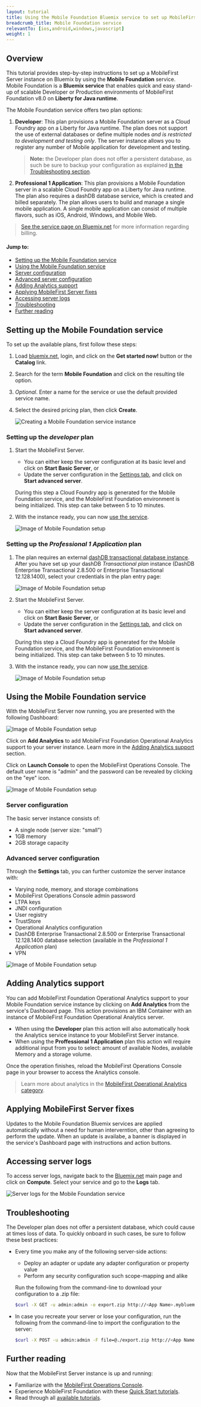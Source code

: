 ```yaml
---
layout: tutorial
title: Using the Mobile Foundation Bluemix service to set up MobileFirst Server
breadcrumb_title: Mobile Foundation service
relevantTo: [ios,android,windows,javascript]
weight: 1
---
```

## Overview
This tutorial provides step-by-step instructions to set up a MobileFirst Server instance on Bluemix by using the **Mobile Foundation** service.  
Mobile Foundation is a **Bluemix service** that enables quick and easy stand-up of scalable Developer or Production environments of MobileFirst Foundation v8.0 on **Liberty for Java runtime**.

The Mobile Foundation service offers two plan options:

1. **Developer**: This plan provisions a Mobile Foundation server as a Cloud Foundry app on a Liberty for Java runtime. The plan does not support the use of external databases or define multiple nodes *and is restricted to development and testing only*. The server instance allows you to register any number of Mobile application for development and testing.

    > **Note:** the Developer plan does not offer a persistent database, as such be sure to backup your configuration as explained [in the Troubleshooting section](#troubleshooting).
    
2. **Professional 1 Application**: This plan provisions a Mobile Foundation server in a scalable Cloud Foundry app on a Liberty for Java runtime. The plan also requires a dashDB database service, which is created and billed separately. The plan allows users to build and manage a single mobile application. A single mobile application can consist of multiple flavors, such as iOS, Android, Windows, and Mobile Web.

> [See the service page on Bluemix.net](https://console.ng.bluemix.net/catalog/services/mobile-foundation/) for more information regarding billing.

#### Jump to:

* [Setting up the Mobile Foundation service](#setting-up-the-mobile-foundation-service)
* [Using the Mobile Foundation service](#using-the-mobile-foundation-service)
* [Server configuration](#server-configuration)
* [Advanced server configuration](#advanced-server-configuration)
* [Adding Analytics support](#adding-analytics-support)
* [Applying MobileFirst Server fixes](#applying-mobilefirst-server-fixes)
* [Accessing server logs](#accessing-server-logs)
* [Troubleshooting](#troubleshooting)
* [Further reading](#further-reading)

## Setting up the Mobile Foundation service
To set up the available plans, first follow these steps:

1. Load [bluemix.net](http://bluemix.net), login, and click on the **Get started now!** button or the **Catalog** link.
2. Search for the term **Mobile Foundation** and click on the resulting tile option.
3. *Optional*. Enter a name for the service or use the default provided service name.
4. Select the desired pricing plan, then click **Create**.

    <img class="gifplayer" alt="Creating a Mobile Foundation service instance" src="service-creation.png"/>

### Setting up the *developer* plan

1. Start the MobileFirst Server.
    - You can either keep the server configuration at its basic level and click on **Start Basic Server**, or
    - Update the server configuration in the [Settings tab](#advanced-server-configuration), and click on **Start advanced server**.

    During this step a Cloud Foundry app is generated for the Mobile Foundation service, and the MobileFirst Foundation environment is being initialized. This step can take between 5 to 10 minutes.

2. With the instance ready, you can now [use the service](#using-the-mobile-foundation-service).

    ![Image of Mobile Foundation setup](overview-page.png)

### Setting up the *Professional 1 Application* plan

1. The plan requires an external [dashDB transactional database instance](https://console.ng.bluemix.net/catalog/services/dashdb/). After you have set up your dashDB *Transactional plan* instance (DashDB Enterprise Transactional 2.8.500 or Enterprise Transactional 12.128.1400), select your credentials in the plan entry page:

    ![Image of Mobile Foundation setup](create-dashdb-instance.png)

2. Start the MobileFirst Server.
    - You can either keep the server configuration at its basic level and click on **Start Basic Server**, or
    - Update the server configuration in the [Settings tab](#advanced-server-configuration), and click on **Start advanced server**.

    During this step a Cloud Foundry app is generated for the Mobile Foundation service, and the MobileFirst Foundation environment is being initialized. This step can take between 5 to 10 minutes.

3. With the instance ready, you can now [use the service](#using-the-mobile-foundation-service).

    ![Image of Mobile Foundation setup](overview-page.png)

## Using the Mobile Foundation service
With the MobileFirst Server now running, you are presented with the following Dashboard:

![Image of Mobile Foundation setup](service-dashboard.png)

Click on **Add Analytics** to add MobileFirst Foundation Operational Analytics support to your server instance.
Learn more in the [Adding Analytics support](#adding-analytics-support) section.

Click on **Launch Console** to open the MobileFirst Operations Console. The default user name is "admin" and the password can be revealed by clicking on the "eye" icon. 

![Image of Mobile Foundation setup](dashboard.png)

### Server configuration
The basic server instance consists of:

* A single node (server size: "small")
* 1GB memory
* 2GB storage capacity

### Advanced server configuration
Through the **Settings** tab, you can further customize the server instance with:

* Varying node, memory, and storage combinations
* MobileFirst Operations Console admin password
* LTPA keys
* JNDI configuration
* User registry
* TrustStore
* Operational Analytics configuration
* DashDB Enterprise Transactional 2.8.500 or Enterprise Transactional 12.128.1400 database selection (available in the *Professional 1 Application* plan)
* VPN

![Image of Mobile Foundation setup](advanced-server-configuration.png)

## Adding Analytics support
You can add MobileFirst Foundation Operational Analytics support to your Mobile Foundation service instance by clicking on **Add Analytics** from the service's Dashboard page. This action provisions an IBM Container with an instance of MobileFirst Foundation Operational Analytics server.

* When using the **Developer** plan this action will also automatically hook the Analytics service instance to your MobileFirst Server instance.  
* When using the **Proffessional 1 Application** plan this action will require additional input from you to select: amount of available Nodes, available Memory and a storage volume.

Once the operation finishes, reload the MobileFirst Operations Console page in your browser to access the Analytics console.  

> Learn more about analytics in the [MobileFirst Operational Analytics category](../../analytics).

## Applying MobileFirst Server fixes
Updates to the Mobile Foundation Bluemix services are applied automatically without a need for human interverntion, other than agreeing to perform the update. When an update is availabe, a banner is displayed in the service's Dashboard page with instructions and action buttons.

## Accessing server logs
To access server logs, navigate back to the [Bluemix.net](https://www.bluemix.net) main page and click on **Compute**. Select your service and go to the **Logs** tab.

<img class="gifplayer" alt="Server logs for the Mobile Foundation service" src="server-logs.png"/>

## Troubleshooting
The Developer plan does not offer a persistent database, which could cause at times loss of data. To quickly onboard in such cases, be sure to follow these best practices:

* Every time you make any of the following server-side actions:
    * Deploy an adapter or update any adapter configuration or property value
    * Perform any security configuration such scope-mapping and alike
    
    Run the following from the command-line to download your configuration to a .zip file:

    ```bash
    $curl -X GET -u admin:admin -o export.zip http://<App Name>.mybluemix.net/mfpadmin/management-apis/2.0/runtimes/mfp/export/all
    ```

* In case you recreate your server or lose your configuration, run the following from the command-line to import the configuration to the server:

    ```bash
    $curl -X POST -u admin:admin -F file=@./export.zip http://<App Name>.mybluemix.net/mfpadmin/management-apis/2.0/runtimes/mfp/deploy/multi
    ```

## Further reading
Now that the MobileFirst Server instance is up and running:

* Familiarize with the [MobileFirst Operations Console](../../product-overview/components/console).
* Experience MobileFirst Foundation with these [Quick Start tutorials](../../quick-start).
* Read through all [available tutorials](../../all-tutorials/).
